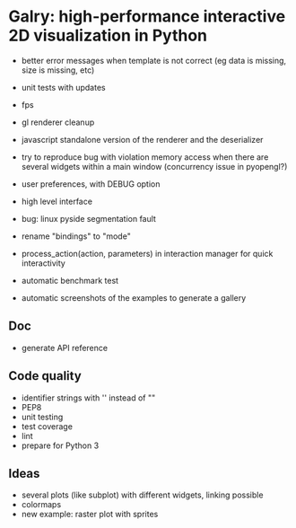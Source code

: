 Galry: high-performance interactive 2D visualization in Python
==============================================================

  * better error messages when template is not correct (eg data is missing,
    size is missing, etc)
  * unit tests with updates
  * fps
  * gl renderer cleanup
    
    

  * javascript standalone version of the renderer and the deserializer
  
  * try to reproduce bug with violation memory access when there are several
    widgets within a main window (concurrency issue in pyopengl?)
  * user preferences, with DEBUG option
  * high level interface
  * bug: linux pyside segmentation fault
  * rename "bindings" to "mode"
  * process_action(action, parameters) in interaction manager for quick 
    interactivity
  
  * automatic benchmark test
  * automatic screenshots of the examples to generate a gallery
  
Doc
---
  * generate API reference

Code quality
------------
  * identifier strings with '' instead of ""
  * PEP8
  * unit testing
  * test coverage
  * lint
  * prepare for Python 3

Ideas
-----
  * several plots (like subplot) with different widgets, linking possible
  * colormaps
  * new example: raster plot with sprites
  